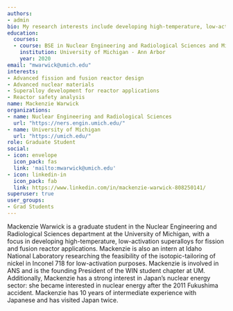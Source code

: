 ```yaml
---
authors:
- admin
bio: My research interests include developing high-temperature, low-activation superalloys for fission and fusion reactor applications.
education:
  courses:
  - course: BSE in Nuclear Engineering and Radiological Sciences and Minor in Physics
    institution: University of Michigan - Ann Arbor
    year: 2020
email: "mwarwick@umich.edu"
interests:
- Advanced fission and fusion reactor design
- Advanced nuclear materials
- Superalloy development for reactor applications
- Reactor safety analysis
name: Mackenzie Warwick
organizations:
- name: Nuclear Engineering and Radiological Sciences
  url: "https://ners.engin.umich.edu/"
- name: University of Michigan
  url: "https://umich.edu/"
role: Graduate Student
social:
- icon: envelope
  icon_pack: fas
  link: 'mailto:mwarwick@umich.edu'
- icon: linkedin-in
  icon_pack: fab
  link: https://www.linkedin.com/in/mackenzie-warwick-808250141/
superuser: true
user_groups:
- Grad Students
---
```


Mackenzie Warwick is a graduate student in the Nuclear Engineering and Radiological Sciences department at the University of Michigan, with a focus in developing high-temperature, low-activation superalloys for fission and fusion reactor applications. Mackenzie is also an intern at Idaho National Laboratory researching the feasibility of the isotopic-tailoring of nickel in Inconel 718 for low-activation purposes. Mackenzie is involved in ANS and is the founding President of the WIN student chapter at UM. Additionally, Mackenzie has a strong interest in Japan’s nuclear energy sector: she became interested in nuclear energy after the 2011 Fukushima accident. Mackenzie has 10 years of intermediate experience with Japanese and has visited Japan twice. 
